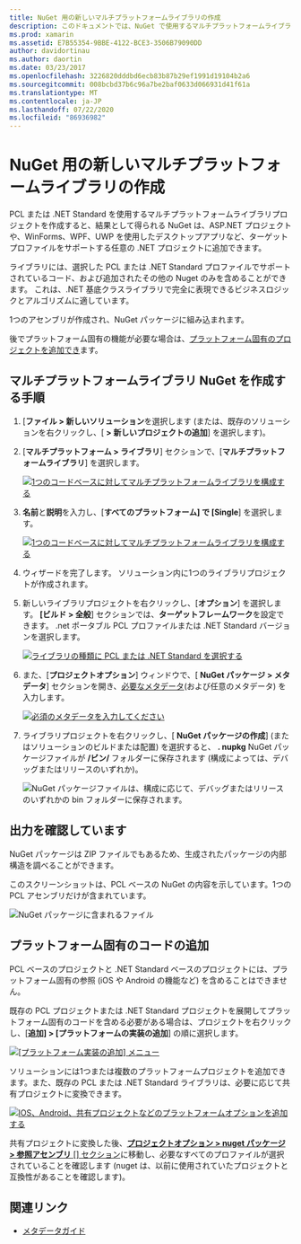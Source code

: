 ```yaml
---
title: NuGet 用の新しいマルチプラットフォームライブラリの作成
description: このドキュメントでは、NuGet で使用するマルチプラットフォームライブラリを作成する方法について説明します。 この手法は、.NET 基底クラスライブラリで完全に表現できるビジネスロジックとアルゴリズムに適しているため、プラットフォーム固有のコードを使用せずにすべてのターゲットプラットフォームで実行されます。
ms.prod: xamarin
ms.assetid: E7B55354-9BBE-4122-BCE3-3506B79090DD
author: davidortinau
ms.author: daortin
ms.date: 03/23/2017
ms.openlocfilehash: 3226820dddbd6ecb83b87b29ef1991d19104b2a6
ms.sourcegitcommit: 008bcbd37b6c96a7be2baf0633d066931d41f61a
ms.translationtype: MT
ms.contentlocale: ja-JP
ms.lasthandoff: 07/22/2020
ms.locfileid: "86936982"
---
```

# <a name="creating-a-new-multiplatform-library-for-nuget"></a>NuGet 用の新しいマルチプラットフォームライブラリの作成

PCL または .NET Standard を使用するマルチプラットフォームライブラリプロジェクトを作成すると、結果として得られる NuGet は、ASP.NET プロジェクトや、WinForms、WPF、UWP を使用したデスクトップアプリなど、ターゲットプロファイルをサポートする任意の .NET プロジェクトに追加できます。

ライブラリには、選択した PCL または .NET Standard プロファイルでサポートされているコード、および追加されたその他の Nuget のみを含めることができます。
これは、.NET 基底クラスライブラリで完全に表現できるビジネスロジックとアルゴリズムに適しています。

1つのアセンブリが作成され、NuGet パッケージに組み込まれます。

後でプラットフォーム固有の機能が必要な場合は、[プラットフォーム固有のプロジェクトを追加でき](#add-platforms)ます。

## <a name="steps-to-create-a-multiplatform-library-nuget"></a>マルチプラットフォームライブラリ NuGet を作成する手順

1. [**ファイル > 新しいソリューション**を選択します (または、既存のソリューションを右クリックし、[ **> 新しいプロジェクトの追加**] を選択します)。

2. [**マルチプラットフォーム > ライブラリ**] セクションで、[**マルチプラットフォームライブラリ**] を選択します。

   [![1つのコードベースに対してマルチプラットフォームライブラリを構成する](single-codebase-images/mulitplatform-library-sml.png)](single-codebase-images/mulitplatform-library.png#lightbox)

3. **名前**と**説明**を入力し、[**すべてのプラットフォーム] で [Single**] を選択します。

   [![1つのコードベースに対してマルチプラットフォームライブラリを構成する](single-codebase-images/single-configure-sml.png)](single-codebase-images/single-configure.png#lightbox)

4. ウィザードを完了します。 ソリューション内に1つのライブラリプロジェクトが作成されます。

5. 新しいライブラリプロジェクトを右クリックし、[**オプション**] を選択します。 **[ビルド > 全般**] セクションでは、**ターゲットフレームワーク**を設定できます。 .net ポータブル PCL プロファイルまたは .NET Standard バージョンを選択します。

   [![ライブラリの種類に PCL または .NET Standard を選択する](single-codebase-images/single-choose-type-sml.png)](single-codebase-images/single-choose-type.png#lightbox)

6. また、[**プロジェクトオプション**] ウィンドウで、[ **NuGet パッケージ > メタデータ**] セクションを開き、[必要なメタデータ](~/cross-platform/app-fundamentals/nuget-multiplatform-libraries/metadata.md)(および任意のメタデータ) を入力します。

   [![必須のメタデータを入力してください](single-codebase-images/single-metadata-sml.png)](single-codebase-images/single-metadata.png#lightbox)

7. ライブラリプロジェクトを右クリックし、[ **NuGet パッケージの作成**] (またはソリューションのビルドまたは配置) を選択すると、 **. nupkg** NuGet パッケージファイルが **/ビン/** フォルダーに保存されます (構成によっては、デバッグまたはリリースのいずれか)。

   ![NuGet パッケージファイルは、構成に応じて、デバッグまたはリリースのいずれかの bin フォルダーに保存されます。](single-codebase-images/create-nuget-package.png)

## <a name="verifying-the-output"></a>出力を確認しています

NuGet パッケージは ZIP ファイルでもあるため、生成されたパッケージの内部構造を調べることができます。

このスクリーンショットは、PCL ベースの NuGet の内容を示しています。1つの PCL アセンブリだけが含まれています。

![NuGet パッケージに含まれるファイル](single-codebase-images/nuget-output.png)

<a name="add-platforms"></a>

## <a name="adding-platform-specific-code"></a>プラットフォーム固有のコードの追加

PCL ベースのプロジェクトと .NET Standard ベースのプロジェクトには、プラットフォーム固有の参照 (iOS や Android の機能など) を含めることはできません。

既存の PCL プロジェクトまたは .NET Standard プロジェクトを展開してプラットフォーム固有のコードを含める必要がある場合は、プロジェクトを右クリックし、[**追加] > [プラットフォームの実装の追加**] の順に選択します。

[![[プラットフォーム実装の追加] メニュー](single-codebase-images/add-later-sml.png)](single-codebase-images/add-later.png#lightbox)

ソリューションには1つまたは複数のプラットフォームプロジェクトを追加できます。また、既存の PCL または .NET Standard ライブラリは、必要に応じて共有プロジェクトに変換できます。

[![IOS、Android、共有プロジェクトなどのプラットフォームオプションを追加する](single-codebase-images/add-later-platforms-sml.png)](single-codebase-images/add-later-platforms-sml.png#lightbox)

共有プロジェクトに変換した後、[**プロジェクトオプション > nuget パッケージ > 参照アセンブリ** 
 [] セクション](~/cross-platform/app-fundamentals/nuget-multiplatform-libraries/platform-specific.md)に移動し、必要なすべてのプロファイルが選択されていることを確認します (nuget は、以前に使用されていたプロジェクトと互換性があることを確認します)。

## <a name="related-links"></a>関連リンク

- [メタデータガイド](~/cross-platform/app-fundamentals/nuget-multiplatform-libraries/metadata.md)
